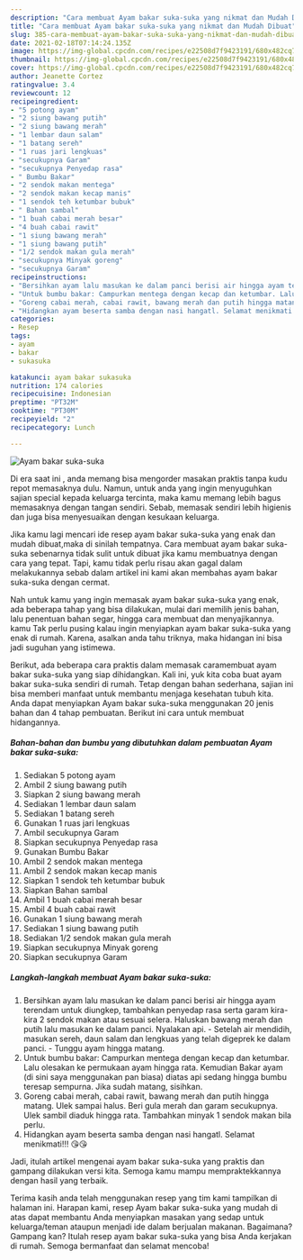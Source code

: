 ```yaml
---
description: "Cara membuat Ayam bakar suka-suka yang nikmat dan Mudah Dibuat"
title: "Cara membuat Ayam bakar suka-suka yang nikmat dan Mudah Dibuat"
slug: 385-cara-membuat-ayam-bakar-suka-suka-yang-nikmat-dan-mudah-dibuat
date: 2021-02-18T07:14:24.135Z
image: https://img-global.cpcdn.com/recipes/e22508d7f9423191/680x482cq70/ayam-bakar-suka-suka-foto-resep-utama.jpg
thumbnail: https://img-global.cpcdn.com/recipes/e22508d7f9423191/680x482cq70/ayam-bakar-suka-suka-foto-resep-utama.jpg
cover: https://img-global.cpcdn.com/recipes/e22508d7f9423191/680x482cq70/ayam-bakar-suka-suka-foto-resep-utama.jpg
author: Jeanette Cortez
ratingvalue: 3.4
reviewcount: 12
recipeingredient:
- "5 potong ayam"
- "2 siung bawang putih"
- "2 siung bawang merah"
- "1 lembar daun salam"
- "1 batang sereh"
- "1 ruas jari lengkuas"
- "secukupnya Garam"
- "secukupnya Penyedap rasa"
- " Bumbu Bakar"
- "2 sendok makan mentega"
- "2 sendok makan kecap manis"
- "1 sendok teh ketumbar bubuk"
- " Bahan sambal"
- "1 buah cabai merah besar"
- "4 buah cabai rawit"
- "1 siung bawang merah"
- "1 siung bawang putih"
- "1/2 sendok makan gula merah"
- "secukupnya Minyak goreng"
- "secukupnya Garam"
recipeinstructions:
- "Bersihkan ayam lalu masukan ke dalam panci berisi air hingga ayam terendam untuk diungkep, tambahkan penyedap rasa serta garam kira-kira 2 sendok makan atau sesuai selera. Haluskan bawang merah dan putih lalu masukan ke dalam panci. Nyalakan api. Setelah air mendidih, masukan sereh, daun salam dan lengkuas yang telah digeprek ke dalam panci. Tunggu ayam hingga matang."
- "Untuk bumbu bakar: Campurkan mentega dengan kecap dan ketumbar. Lalu olesakan ke permukaan ayam hingga rata. Kemudian Bakar ayam (di sini saya menggunakan pan biasa) diatas api sedang hingga bumbu teresap sempurna. Jika sudah matang, sisihkan."
- "Goreng cabai merah, cabai rawit, bawang merah dan putih hingga matang. Ulek sampai halus. Beri gula merah dan garam secukupnya. Ulek sambil diaduk hingga rata. Tambahkan minyak 1 sendok makan bila perlu."
- "Hidangkan ayam beserta samba dengan nasi hangatl. Selamat menikmati!!! 😘😘"
categories:
- Resep
tags:
- ayam
- bakar
- sukasuka

katakunci: ayam bakar sukasuka 
nutrition: 174 calories
recipecuisine: Indonesian
preptime: "PT32M"
cooktime: "PT30M"
recipeyield: "2"
recipecategory: Lunch

---
```



![Ayam bakar suka-suka](https://img-global.cpcdn.com/recipes/e22508d7f9423191/680x482cq70/ayam-bakar-suka-suka-foto-resep-utama.jpg)

Di era  saat ini , anda memang bisa mengorder masakan praktis tanpa kudu repot memasaknya dulu. Namun, untuk anda yang ingin menyuguhkan sajian special kepada keluarga tercinta, maka kamu memang lebih bagus memasaknya dengan tangan sendiri. Sebab, memasak sendiri lebih higienis dan juga bisa menyesuaikan dengan kesukaan keluarga.

Jika kamu lagi mencari ide resep ayam bakar suka-suka yang enak dan mudah dibuat,maka di sinilah tempatnya. Cara membuat ayam bakar suka-suka  sebenarnya tidak sulit untuk dibuat jika kamu membuatnya dengan cara yang tepat. Tapi, kamu tidak perlu risau akan gagal dalam melakukannya 
sebab dalam artikel ini kami akan membahas ayam bakar suka-suka dengan cermat.  



Nah untuk kamu yang ingin memasak ayam bakar suka-suka yang enak, ada beberapa tahap yang bisa dilakukan, mulai dari memilih jenis bahan, lalu penentuan bahan segar, hingga cara membuat dan menyajikannya. kamu Tak perlu pusing kalau ingin menyiapkan ayam bakar suka-suka yang enak di rumah. Karena, asalkan anda  tahu triknya, maka hidangan ini bisa jadi suguhan yang istimewa.

Berikut, ada beberapa cara praktis  dalam memasak caramembuat ayam bakar suka-suka yang siap dihidangkan. Kali ini, yuk kita coba buat ayam bakar suka-suka sendiri di rumah. Tetap dengan bahan sederhana, sajian ini bisa memberi manfaat untuk membantu menjaga kesehatan tubuh kita. Anda dapat menyiapkan Ayam bakar suka-suka menggunakan 20 jenis bahan dan 4 tahap pembuatan. Berikut ini cara untuk membuat hidangannya.

<!--inarticleads1-->

##### Bahan-bahan dan bumbu yang dibutuhkan dalam pembuatan Ayam bakar suka-suka:

1. Sediakan 5 potong ayam
1. Ambil 2 siung bawang putih
1. Siapkan 2 siung bawang merah
1. Sediakan 1 lembar daun salam
1. Sediakan 1 batang sereh
1. Gunakan 1 ruas jari lengkuas
1. Ambil secukupnya Garam
1. Siapkan secukupnya Penyedap rasa
1. Gunakan  Bumbu Bakar
1. Ambil 2 sendok makan mentega
1. Ambil 2 sendok makan kecap manis
1. Siapkan 1 sendok teh ketumbar bubuk
1. Siapkan  Bahan sambal
1. Ambil 1 buah cabai merah besar
1. Ambil 4 buah cabai rawit
1. Gunakan 1 siung bawang merah
1. Sediakan 1 siung bawang putih
1. Sediakan 1/2 sendok makan gula merah
1. Siapkan secukupnya Minyak goreng
1. Siapkan secukupnya Garam




<!--inarticleads2-->

##### Langkah-langkah membuat Ayam bakar suka-suka:

1. Bersihkan ayam lalu masukan ke dalam panci berisi air hingga ayam terendam untuk diungkep, tambahkan penyedap rasa serta garam kira-kira 2 sendok makan atau sesuai selera. Haluskan bawang merah dan putih lalu masukan ke dalam panci. Nyalakan api. - Setelah air mendidih, masukan sereh, daun salam dan lengkuas yang telah digeprek ke dalam panci. - Tunggu ayam hingga matang.
1. Untuk bumbu bakar: Campurkan mentega dengan kecap dan ketumbar. Lalu olesakan ke permukaan ayam hingga rata. Kemudian Bakar ayam (di sini saya menggunakan pan biasa) diatas api sedang hingga bumbu teresap sempurna. Jika sudah matang, sisihkan.
1. Goreng cabai merah, cabai rawit, bawang merah dan putih hingga matang. Ulek sampai halus. Beri gula merah dan garam secukupnya. Ulek sambil diaduk hingga rata. Tambahkan minyak 1 sendok makan bila perlu.
1. Hidangkan ayam beserta samba dengan nasi hangatl. Selamat menikmati!!! 😘😘




Jadi, itulah artikel mengenai  ayam bakar suka-suka  yang praktis dan gampang dilakukan versi kita. Semoga kamu mampu mempraktekkannya dengan hasil yang terbaik. 

Terima kasih anda telah menggunakan resep yang tim kami tampilkan di halaman ini. Harapan kami, resep  Ayam bakar suka-suka yang mudah di atas dapat membantu Anda menyiapkan masakan yang sedap untuk keluarga/teman ataupun menjadi ide dalam berjualan makanan. Bagaimana? Gampang kan? Itulah resep ayam bakar suka-suka yang bisa Anda kerjakan di rumah. Semoga bermanfaat dan selamat mencoba!

